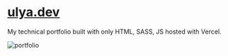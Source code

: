 # [ulya.dev](ulya.dev)

My technical portfolio built with only HTML, SASS, JS hosted with Vercel.

![portfolio](https://media.giphy.com/media/lMlsk5zIJQAo9FjLEt/giphy.gif)
